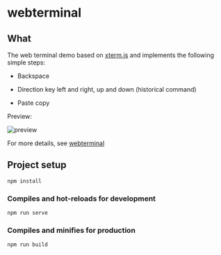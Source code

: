 # webterminal

## What

The web terminal demo based on [xterm.js](https://github.com/xtermjs/xterm.js)
and implements the following simple steps:

* Backspace

* Direction key left and right, up and down (historical command)

* Paste copy

Preview:

![preview](https://img2020.cnblogs.com/blog/1232187/202007/1232187-20200701202648460-729265382.gif)

For more details, see [webterminal](https://www.cnblogs.com/wzs5800/p/13221344.html)

## Project setup
```
npm install
```

### Compiles and hot-reloads for development
```
npm run serve
```

### Compiles and minifies for production
```
npm run build
```
